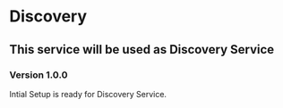 # Discovery
## This service will be used as Discovery Service

### Version 1.0.0
Intial Setup is ready for Discovery Service. 
